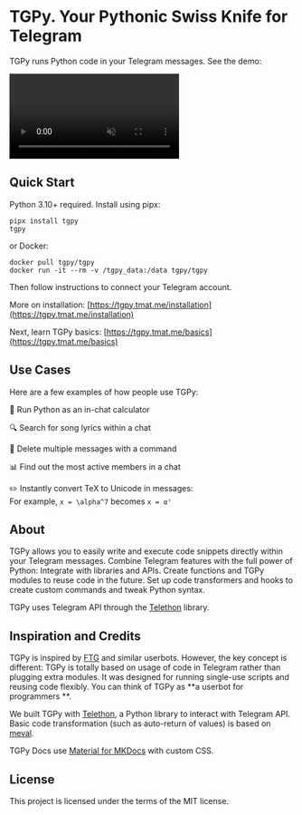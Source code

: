 # TGPy. <span style="color: var(--vp-c-text-2)">Your Pythonic Swiss Knife for Telegram</span>

TGPy runs Python code in your Telegram messages. See the demo:

<video controls loop muted src="https://user-images.githubusercontent.com/38432588/181266550-c4640ff1-71f2-4868-ab83-6ea3690c01b6.mp4"></video>

## Quick Start

Python 3.10+ required. Install using pipx:

```shell
pipx install tgpy
tgpy
```

or Docker:

```shell
docker pull tgpy/tgpy
docker run -it --rm -v /tgpy_data:/data tgpy/tgpy
```

Then follow instructions to connect your Telegram account.

More on installation: [https://tgpy.tmat.me/installation](https://tgpy.tmat.me/installation)

Next, learn TGPy basics: [https://tgpy.tmat.me/basics](https://tgpy.tmat.me/basics)

## Use Cases

Here are a few examples of how people use TGPy:

🧮 Run Python as an in-chat calculator

🔍 Search for song lyrics within a chat

🧹 Delete multiple messages with a command

📊 Find out the most active members in a chat

✏️ Instantly convert TeX to Unicode in messages:<br>For example, `x = \alpha^7` becomes `x = α⁷`

## About

TGPy allows you to easily write and execute code snippets directly within your Telegram messages. Combine Telegram
features with the full power of Python: Integrate with libraries and APIs. Create functions and TGPy modules to reuse
code in the future. Set up code transformers and hooks to create custom commands and tweak Python syntax.

TGPy uses Telegram API through the [Telethon](https://github.com/LonamiWebs/Telethon) library.

## Inspiration and Credits

TGPy is inspired by [FTG](https://gitlab.com/friendly-telegram/friendly-telegram) and similar userbots. However, the key
concept is different: TGPy is totally based on usage of code in Telegram rather than plugging extra modules. It was
designed for running single-use scripts and reusing code flexibly. You can think of TGPy as **a userbot for programmers
**.

We built TGPy with [Telethon](https://github.com/LonamiWebs/Telethon), a Python library to interact with Telegram API.
Basic code transformation (such as auto-return of values) is based on [meval](https://github.com/penn5/meval).

TGPy Docs use [Material for MKDocs](https://squidfunk.github.io/mkdocs-material/) with custom CSS.

## License

This project is licensed under the terms of the MIT license.
